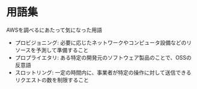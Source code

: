 # 用語集

AWSを調べるにあたって気になった用語

- プロビジョニング: 必要に応じたネットワークやコンピュータ設備などのリソースを予測して準備すること
- プロプライエタリ: ある特定の開発元のソフトウェア製品のことで、OSSの反意語
- スロットリング: 一定の時間内に、事業者が特定の操作に対して送信できるリクエストの数を制限すること